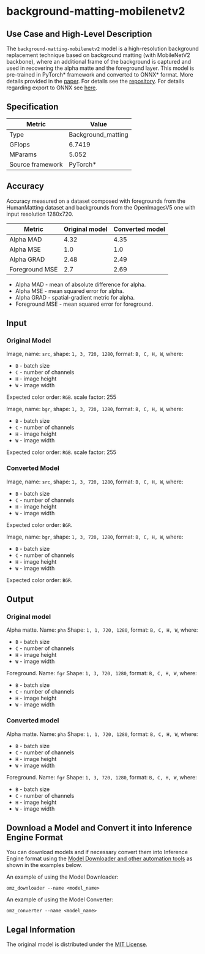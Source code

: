 # background-matting-mobilenetv2

## Use Case and High-Level Description

The `background-matting-mobilenetv2` model is a high-resolution background replacement technique based on
background matting (with MobileNetV2 backbone), where an additional frame of the background is
captured and used in recovering the alpha matte and the foreground layer. This model is
pre-trained in PyTorch\* framework and converted to ONNX\* format. More details provided in
the [paper](https://arxiv.org/abs/2012.07810).
For details see the [repository](https://github.com/PeterL1n/BackgroundMattingV2).
For details regarding export to ONNX see [here](https://github.com/DmitriySidnev/BackgroundMattingV2/blob/master/export_onnx.py).

## Specification

| Metric                          | Value                                     |
|---------------------------------|-------------------------------------------|
| Type                            | Background_matting                        |
| GFlops                          | 6.7419                                    |
| MParams                         | 5.052                                     |
| Source framework                | PyTorch\*                                 |

## Accuracy

Accuracy measured on a dataset composed with foregrounds from the HumanMatting dataset and backgrounds from the OpenImagesV5 one with input resolution 1280x720.

| Metric         | Original model | Converted model |
| -------------- | -------------- | --------------- |
| Alpha MAD      | 4.32           | 4.35            |
| Alpha MSE      | 1.0            | 1.0             |
| Alpha GRAD     | 2.48           | 2.49            |
| Foreground MSE | 2.7            | 2.69            |

* Alpha MAD - mean of absolute difference for alpha.
* Alpha MSE - mean squared error for alpha.
* Alpha GRAD - spatial-gradient metric for alpha.
* Foreground MSE - mean squared error for foreground.

## Input

### Original Model

Image, name: `src`, shape: `1, 3, 720, 1280`, format: `B, C, H, W`, where:

- `B` - batch size
- `C` - number of channels
- `H` - image height
- `W` - image width

Expected color order: `RGB`.
scale factor: 255

Image, name: `bgr`, shape: `1, 3, 720, 1280`, format: `B, C, H, W`, where:

- `B` - batch size
- `C` - number of channels
- `H` - image height
- `W` - image width

Expected color order: `RGB`.
scale factor: 255

### Converted Model

Image, name: `src`, shape: `1, 3, 720, 1280`, format: `B, C, H, W`, where:

- `B` - batch size
- `C` - number of channels
- `H` - image height
- `W` - image width

Expected color order: `BGR`.

Image, name: `bgr`, shape: `1, 3, 720, 1280`, format: `B, C, H, W`, where:

- `B` - batch size
- `C` - number of channels
- `H` - image height
- `W` - image width

Expected color order: `BGR`.

## Output

### Original model

Alpha matte. Name: `pha` Shape: `1, 1, 720, 1280`, format: `B, C, H, W`, where:

- `B` - batch size
- `C` - number of channels
- `H` - image height
- `W` - image width

Foreground. Name: `fgr` Shape: `1, 3, 720, 1280`, format: `B, C, H, W`, where:

- `B` - batch size
- `C` - number of channels
- `H` - image height
- `W` - image width

### Converted model

Alpha matte. Name: `pha` Shape: `1, 1, 720, 1280`, format: `B, C, H, W`, where:

- `B` - batch size
- `C` - number of channels
- `H` - image height
- `W` - image width

Foreground. Name: `fgr` Shape: `1, 3, 720, 1280`, format: `B, C, H, W`, where:

- `B` - batch size
- `C` - number of channels
- `H` - image height
- `W` - image width

## Download a Model and Convert it into Inference Engine Format

You can download models and if necessary convert them into Inference Engine format using the [Model Downloader and other automation tools](../../../tools/model_tools/README.md) as shown in the examples below.

An example of using the Model Downloader:
```
omz_downloader --name <model_name>
```

An example of using the Model Converter:
```
omz_converter --name <model_name>
```

## Legal Information

The original model is distributed under the
[MIT License](https://github.com/DmitriySidnev/BackgroundMattingV2/blob/master/LICENSE).
